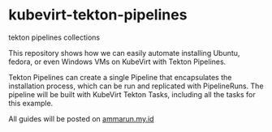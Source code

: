 # kubevirt-tekton-pipelines
tekton pipelines collections

This repository shows how we can easily automate installing Ubuntu, fedora, or even Windows VMs on KubeVirt with Tekton Pipelines.

Tekton Pipelines can create a single Pipeline that encapsulates the installation process, which can be run and replicated with PipelineRuns. The pipeline will be built with KubeVirt Tekton Tasks, including all the tasks for this example.

All guides will be posted on [ammarun.my.id]([url](https://ammarun.my.id/)https://ammarun.my.id/)
